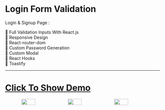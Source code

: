 # Login Form Validation

Login & Signup Page :

🔴 Full Validation Inputs With React.js <br/>
🔴 Responsive Design <br/>
🔴 React-router-dom <br/>
🔴 Custom Password Generation <br/>
🔴 Custom Modal <br/>
🔴 React Hooks <br/>
🔴 Toastify <br/>

---

# <a href="https://mohammad-form-validation.netlify.app" target="_blank"> Click To Show Demo</a>


<div style="display:flex" align="center">
<img src="https://user-images.githubusercontent.com/48680310/187001667-27439913-8bc9-49eb-9376-4dbde0affae7.png" style="width:30%"/>
<img src="https://user-images.githubusercontent.com/48680310/187001664-eea97c5b-2894-4303-97ad-05f9826a768f.png" style="width:30%"/>
<img src="https://user-images.githubusercontent.com/48680310/187001665-f94d31b9-328e-4538-a3fc-e8064395ff2d.png" style="width:30%"/>
</div>


